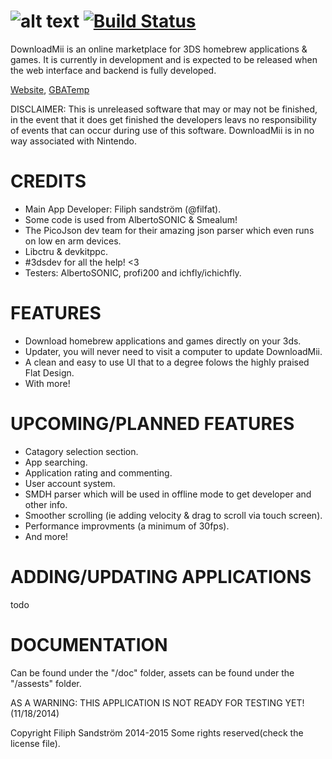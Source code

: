 ![alt text](https://raw.githubusercontent.com/DownloadMii/DownloadMii/master/logo.PNG "Logo") [![Build Status](http://build.filfatstudios.com:8080/buildStatus/icon?job=DownloadMii (3DS))](http://build.filfatstudios.com:8080/job/DownloadMii%20(3DS)/)
===========
DownloadMii is an online marketplace for 3DS homebrew applications & games.
It is currently in development and is expected to be released when the web interface and backend is fully developed.

[Website](http://downloadmii.filfatstudios.com), [GBATemp](http://gbatemp.net/threads/downloadmii-a-homebrew-online-marketplace-not-released.374759/)

DISCLAIMER: This is unreleased software that may or may not be finished, in the event that it does get finished the developers leavs no responsibility of events that can occur during use of this software. DownloadMii is in no way associated with Nintendo. 


CREDITS
====
* Main App Developer: Filiph sandström (@filfat).
* Some code is used from AlbertoSONIC & Smealum!
* The PicoJson dev team for their amazing json parser which even runs on low en arm devices.
* Libctru & devkitppc.
* #3dsdev for all the help! <3
* Testers: AlbertoSONIC, profi200 and ichfly/ichichfly.

FEATURES
====
* Download homebrew applications and games directly on your 3ds.
* Updater, you will never need to visit a computer to update DownloadMii.
* A clean and easy to use UI that to a degree folows the highly praised Flat Design.
* With more!

UPCOMING/PLANNED FEATURES
====
* Catagory selection section.
* App searching.
* Application rating and commenting.
* User account system.
* SMDH parser which will be used in offline mode to get developer and other info.
* Smoother scrolling (ie adding velocity & drag to scroll via touch screen).
* Performance improvments (a minimum of 30fps).
* And more!

ADDING/UPDATING APPLICATIONS
====
todo

DOCUMENTATION
====
Can be found under the "/doc" folder, assets can be found under the "/assests" folder.


AS A WARNING: THIS APPLICATION IS NOT READY FOR TESTING YET! (11/18/2014)

Copyright Filiph Sandström 2014-2015 Some rights reserved(check the license file).
